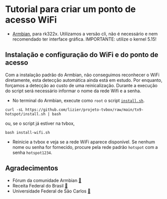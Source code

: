 # Tutorial para criar um ponto de acesso WiFi

* [Armbian](https://github.com/armbian/community/), para rk322x. Utilizamos a versão cli, não é necessário e nem recomendado ter interface gráfica. IMPORTANTE: utilize o kernel 5.15!

## Instalação e configuração do WiFi e do ponto de acesso

Com a instalação padrão do Armbian, não conseguimos reconhecer o WiFi diretamente, esta detecção automática ainda está em estudo. Por enquanto, forçamos a detecção ao custo de uma reinicalização.
Durante a execução do script será necessário informar o nome da rede Wifi e a senha.

* No terminal do Armbian, execute como `root` o script [`install.sh`](./install.sh).
```
curl -sL https://github.com/lizier/projeto-tvbox/raw/main/tx9-hotspot/install.sh | bash
```
ou, se o script já estiver na tvbox,
```
bash install-wifi.sh
```

* Reinicie a tvbox e veja se a rede WiFi aparece disponível. Se nenhum nome ou senha for fornecido, procure pela rede padrão `hotspot` com a senha `hotspot1234`.

## Agradecimentos

* Fórum da comunidade Armbian [:link:](https://forum.armbian.com/topic/12656-csc-armbian-for-rk322x-tv-boxes/)
* Receita Federal do Brasil [:link:](https://www.gov.br/receitafederal/pt-br)
* Universidade Federal de São Carlos [:link:](http://ufscar.br)
 
